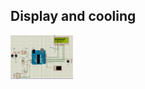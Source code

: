 ## Display and cooling 

<img align="Center" alt="Display and cooling" width="100px" src="https://github.com/H3c7o4/Microships-projects/blob/master/ARDUINO/Images/SIMUL1.PNG" />
